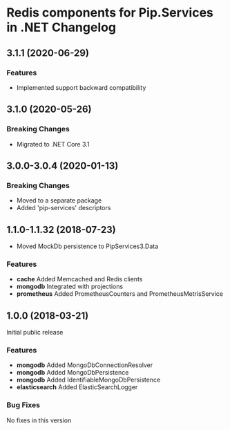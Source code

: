 # Redis components for Pip.Services in .NET Changelog

## <a name="3.1.1"></a> 3.1.1 (2020-06-29)

### Features
* Implemented support backward compatibility

## <a name="3.1.0"></a> 3.1.0 (2020-05-26)

### Breaking Changes
* Migrated to .NET Core 3.1

## <a name="3.0.0-3.0.4"></a> 3.0.0-3.0.4 (2020-01-13)

### Breaking Changes
* Moved to a separate package
* Added 'pip-services' descriptors

## <a name="1.1.0-1.1.32"></a> 1.1.0-1.1.32 (2018-07-23)

* Moved MockDb persistence to PipServices3.Data

### Features
* **cache** Added Memcached and Redis clients
* **mongodb** Integrated with projections
* **prometheus** Added PrometheusCounters and PrometheusMetrisService

## <a name="1.0.0"></a> 1.0.0 (2018-03-21)

Initial public release

### Features
* **mongodb** Added MongoDbConnectionResolver
* **mongodb** Added MongoDbPersistence
* **mongodb** Added IdentifiableMongoDbPersistence
* **elasticsearch** Added ElasticSearchLogger

### Bug Fixes
No fixes in this version

